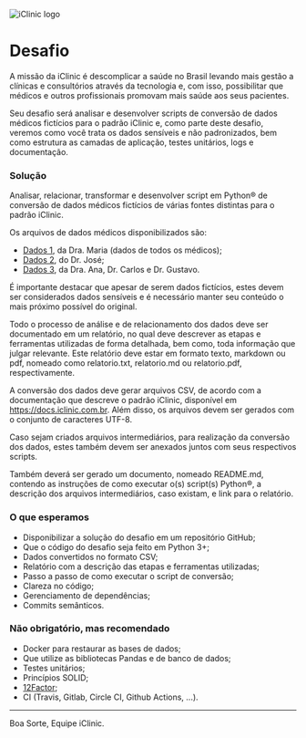 
![iClinic logo](https://d1ydp7gtfj5fb9.cloudfront.net/static/img/views/home_v2/header/logo.png?1525283729)

# Desafio

A missão da iClinic é descomplicar a saúde no Brasil levando mais gestão a clínicas e consultórios através da tecnologia e, com isso, possibilitar que médicos e outros profissionais promovam mais saúde aos seus pacientes.

Seu desafio será analisar e desenvolver scripts de conversão de dados médicos fictícios para o padrão iClinic e, como parte deste desafio, veremos como você trata os dados sensíveis e não padronizados, bem como estrutura as camadas de aplicação, testes unitários, logs e documentação.

### Solução

Analisar, relacionar, transformar e desenvolver script em Python&reg; de conversão de dados médicos fictícios de várias fontes distintas para o padrão iClinic.

Os arquivos de dados médicos disponibilizados são:
- [Dados 1](desafio-base1.zip), da Dra. Maria (dados de todos os médicos);
- [Dados 2](desafio-base2.zip), do Dr. José;
- [Dados 3](desafio-base3.zip), da Dra. Ana, Dr. Carlos e Dr. Gustavo.

É importante destacar que apesar de serem dados fictícios, estes devem ser considerados dados sensíveis e é necessário manter seu conteúdo o mais próximo possível do original.

Todo o processo de análise e de relacionamento dos dados deve ser documentado em um relatório, no qual deve descrever as etapas e ferramentas utilizadas de forma detalhada, bem como, toda informação que julgar relevante. Este relatório deve estar em formato texto, markdown ou pdf, nomeado como relatorio.txt, relatorio&#46;md ou relatorio.pdf, respectivamente.

A conversão dos dados deve gerar arquivos CSV, de acordo com a documentação que descreve o padrão iClinic, disponível em https://docs.iclinic.com.br. Além disso, os arquivos devem ser gerados com o conjunto de caracteres UTF-8.

Caso sejam criados arquivos intermediários, para realização da conversão dos dados, estes também devem ser anexados juntos com seus respectivos scripts.

Também deverá ser gerado um documento, nomeado README&#46;md, contendo as instruções de como executar o(s) script(s) Python&reg;, a descrição dos arquivos intermediários, caso existam, e link para o relatório.


### O que esperamos

 - Disponibilizar a solução do desafio em um repositório GitHub;
 - Que o código do desafio seja feito em Python 3+;
 - Dados convertidos no formato CSV;
 - Relatório com a descrição das etapas e ferramentas utilizadas;
 - Passo a passo de como executar o script de conversão;
 - Clareza no código;
 - Gerenciamento de dependências;
 - Commits semânticos.

### Não obrigatório, mas recomendado
 - Docker para restaurar as bases de dados;
 - Que utilize as bibliotecas Pandas e de banco de dados;
 - Testes unitários;
 - Princípios SOLID;
 - [12Factor](https://12factor.net/);
 - CI (Travis, Gitlab, Circle CI, Github Actions, ...).

___
Boa Sorte,
Equipe iClinic.
